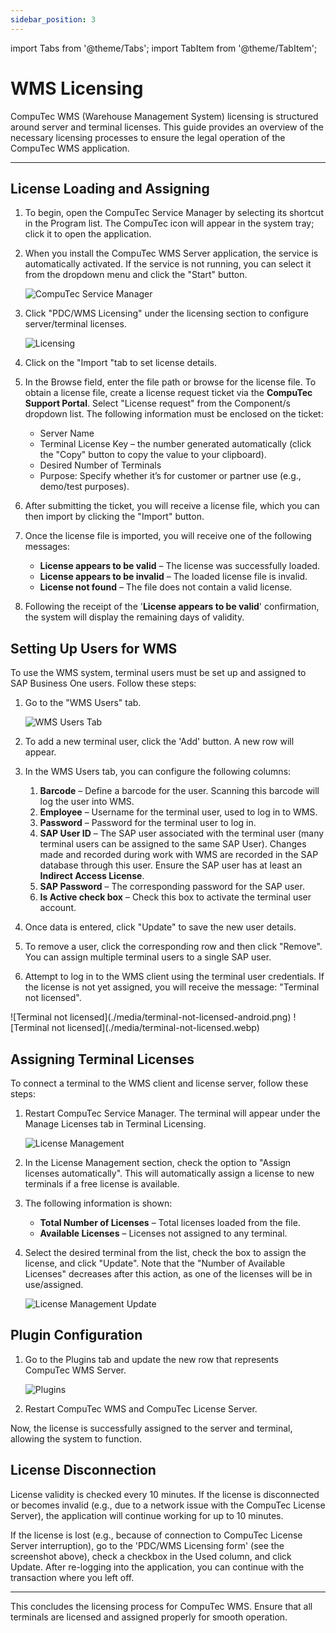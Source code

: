 ```yaml
---
sidebar_position: 3
---
```

import Tabs from '@theme/Tabs';
import TabItem from '@theme/TabItem';

# WMS Licensing

CompuTec WMS (Warehouse Management System) licensing is structured around server and terminal licenses. This guide provides an overview of the necessary licensing processes to ensure the legal operation of the CompuTec WMS application.

---

## License Loading and Assigning

1. To begin, open the CompuTec Service Manager by selecting its shortcut in the Program list. The CompuTec icon will appear in the system tray; click it to open the application.

2. When you install the CompuTec WMS Server application, the service is automatically activated. If the service is not running, you can select it from the dropdown menu and click the "Start" button.

    ![CompuTec Service Manager](./media/computec-service-manager.webp)

3. Click "PDC/WMS Licensing" under the licensing section to configure server/terminal licenses.

    ![Licensing](./media/computec-service-manager-licensing.webp)

4. Click on the "Import "tab to set license details.
5. In the Browse field, enter the file path or browse for the license file. To obtain a license file, create a license request ticket via the **CompuTec Support Portal**. Select "License request" from the Component/s dropdown list. The following information must be enclosed on the ticket:

    - Server Name
    - Terminal License Key – the number generated automatically (click the "Copy" button to copy the value to your clipboard).
    - Desired Number of Terminals
    - Purpose: Specify whether it’s for customer or partner use (e.g., demo/test purposes).
6. After submitting the ticket, you will receive a license file, which you can then import by clicking the "Import" button.
7. Once the license file is imported, you will receive one of the following messages:

    - **License appears to be valid** – The license was successfully loaded.
    - **License appears to be invalid** – The loaded license file is invalid.
    - **License not found** – The file does not contain a valid license.
8. Following the receipt of the '**License appears to be valid**' confirmation, the system will display the remaining days of validity.

## Setting Up Users for WMS

To use the WMS system, terminal users must be set up and assigned to SAP Business One users. Follow these steps:

1. Go to the "WMS Users" tab.

    ![WMS Users Tab](./media/wms-users-tab.webp)
2. To add a new terminal user, click the 'Add' button. A new row will appear.

3. In the WMS Users tab, you can configure the following columns:

    1. **Barcode** – Define a barcode for the user. Scanning this barcode will log the user into WMS.
    2. **Employee** – Username for the terminal user, used to log in to WMS.
    3. **Password** – Password for the terminal user to log in.
    4. **SAP User ID** – The SAP user associated with the terminal user (many terminal users can be assigned to the same SAP User). Changes made and recorded during work with WMS are recorded in the SAP database through this user. Ensure the SAP user has at least an **Indirect Access License**.
    5. **SAP Password** – The corresponding password for the SAP user.
    6. **Is Active check box** – Check this box to activate the terminal user account.

4. Once data is entered, click "Update" to save the new user details.

5. To remove a user, click the corresponding row and then click "Remove".
You can assign multiple terminal users to a single SAP user.

6. Attempt to log in to the WMS client using the terminal user credentials. If the license is not yet assigned, you will receive the message: "Terminal not licensed".

<Tabs groupId="os" defaultValue="android">
  <TabItem value="android" label="Android">
    ![Terminal not licensed](./media/terminal-not-licensed-android.png)

  </TabItem>
  <TabItem value="legacy" label="Legacy Client">
    ![Terminal not licensed](./media/terminal-not-licensed.webp)

  </TabItem>
</Tabs>

## Assigning Terminal Licenses

To connect a terminal to the WMS client and license server, follow these steps:

1. Restart CompuTec Service Manager. The terminal will appear under the Manage Licenses tab in Terminal Licensing.

    ![License Management](./media/license-management.webp)

2. In the License Management section, check the option to "Assign licenses automatically". This will automatically assign a license to new terminals if a free license is available.

3. The following information is shown:

    - **Total Number of Licenses** – Total licenses loaded from the file.
    - **Available Licenses** – Licenses not assigned to any terminal.

4. Select the desired terminal from the list, check the box to assign the license, and click "Update". Note that the "Number of Available Licenses" decreases after this action, as one of the licenses will be in use/assigned.

    ![License Management Update](./media/license-management-update.webp)

## Plugin Configuration

1. Go to the Plugins tab and update the new row that represents CompuTec WMS Server.

    ![Plugins](./media/plugins-list.webp)
2. Restart CompuTec WMS and CompuTec License Server.

Now, the license is successfully assigned to the server and terminal, allowing the system to function.

## License Disconnection

License validity is checked every 10 minutes. If the license is disconnected or becomes invalid (e.g., due to a network issue with the CompuTec License Server), the application will continue working for up to 10 minutes.

If the license is lost (e.g., because of connection to CompuTec License Server interruption), go to the 'PDC/WMS Licensing form' (see the screenshot above), check a checkbox in the Used column, and click Update. After re-logging into the application, you can continue with the transaction where you left off.

---

This concludes the licensing process for CompuTec WMS. Ensure that all terminals are licensed and assigned properly for smooth operation.

